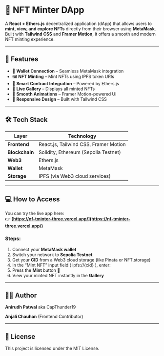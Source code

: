 # 🧩 NFT Minter DApp

A **React + Ethers.js** decentralized application (dApp) that allows users to **mint, view, and explore NFTs** directly from their browser using **MetaMask**.  
Built with **Tailwind CSS** and **Framer Motion**, it offers a smooth and modern NFT minting experience.

---

## 🚀 Features

- 🦊 **Wallet Connection** – Seamless MetaMask integration  
- 🖼️ **NFT Minting** – Mint NFTs using IPFS token URIs  
- 📜 **Smart Contract Integration** – Powered by Ethers.js  
- 🧭 **Live Gallery** – Displays all minted NFTs  
- 💫 **Smooth Animations** – Framer Motion-powered UI  
- 🎨 **Responsive Design** – Built with Tailwind CSS  

---

## 🛠️ Tech Stack

| Layer | Technology |
|-------|-------------|
| **Frontend** | React.js, Tailwind CSS, Framer Motion |
| **Blockchain** | Solidity, Ethereum (Sepolia Testnet) |
| **Web3** | Ethers.js |
| **Wallet** | MetaMask |
| **Storage** | IPFS (via Web3 cloud services) |

---

## 💻 How to Access

You can try the live app here:  
👉 **[https://nf-tminter-three.vercel.app/](https://nf-tminter-three.vercel.app/)**  

### Steps:
1. Connect your **MetaMask wallet**  
2. Switch your network to **Sepolia Testnet**  
3. Get your **CID** from a Web3 cloud storage (like Pinata or NFT.storage)  
4. In the “Mint NFT” input field (  ipfs://{cid} ), enter:
5. Press the **Mint** button 🎨  
6. View your minted NFT instantly in the **Gallery**

---

## 👨‍💻 Author

**Anirudh Patwal** aka CapThunder19

**Anjali Chauhan** (Frontend Contributor)

---

## 📜 License

This project is licensed under the MIT License.


